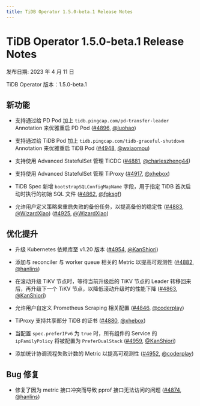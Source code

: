 ```yaml
---
title: TiDB Operator 1.5.0-beta.1 Release Notes
---
```


# TiDB Operator 1.5.0-beta.1 Release Notes

发布日期: 2023 年 4 月 11 日

TiDB Operator 版本：1.5.0-beta.1

## 新功能

- 支持通过给 PD Pod 加上 `tidb.pingcap.com/pd-transfer-leader` Annotation 来优雅重启 PD Pod ([#4896](https://github.com/pingcap/tidb-operator/pull/4896), [@luohao](https://github.com/luohao))

- 支持通过给 TiDB Pod 加上 `tidb.pingcap.com/tidb-graceful-shutdown` Annotation 来优雅重启 TiDB Pod ([#4948](https://github.com/pingcap/tidb-operator/pull/4948), [@wxiaomou](https://github.com/wxiaomou))

- 支持使用 Advanced StatefulSet 管理 TiCDC ([#4881](https://github.com/pingcap/tidb-operator/pull/4881), [@charleszheng44](https://github.com/charleszheng44))

- 支持使用 Advanced StatefulSet 管理 TiProxy ([#4917](https://github.com/pingcap/tidb-operator/pull/4917), [@xhebox](https://github.com/xhebox))

- TiDB Spec 新增 `bootstrapSQLConfigMapName` 字段，用于指定 TiDB 首次启动时执行的初始 SQL 文件 ([#4862](https://github.com/pingcap/tidb-operator/pull/4862), [@fgksgf](https://github.com/fgksgf))

- 允许用户定义策略来重启失败的备份任务，以提高备份的稳定性 ([#4883](https://github.com/pingcap/tidb-operator/pull/4883), [@WizardXiao](https://github.com/WizardXiao)) ([#4925](https://github.com/pingcap/tidb-operator/pull/4925), [@WizardXiao](https://github.com/WizardXiao))

## 优化提升

- 升级 Kubernetes 依赖库至 v1.20 版本 ([#4954](https://github.com/pingcap/tidb-operator/pull/4954), [@KanShiori](https://github.com/KanShiori))

- 添加与 reconciler 与 worker queue 相关的 Metric 以提高可观测性 ([#4882](https://github.com/pingcap/tidb-operator/pull/4882), [@hanlins](https://github.com/hanlins))

- 在滚动升级 TiKV 节点时，等待当前升级后的 TiKV 节点的 Leader 转移回来后，再升级下一个 TiKV 节点，以降低滚动升级时的性能下降 ([#4863](https://github.com/pingcap/tidb-operator/pull/4863), [@KanShiori](https://github.com/KanShiori))

- 允许用户自定义 Prometheus Scraping 相关配置 ([#4846](https://github.com/pingcap/tidb-operator/pull/4846), [@coderplay](https://github.com/coderplay))

- TiProxy 支持共享部分 TiDB 的证书 ([#4880](https://github.com/pingcap/tidb-operator/pull/4880), [@xhebox](https://github.com/xhebox))

- 当配置 `spec.preferIPv6` 为 `true` 时，所有组件的 Service 的 `ipFamilyPolicy` 将被配置为 `PreferDualStack` ([#4959](https://github.com/pingcap/tidb-operator/pull/4959), [@KanShiori](https://github.com/KanShiori))

- 添加统计协调流程失败计数的 Metric 以提高可观测性 ([#4952](https://github.com/pingcap/tidb-operator/pull/4952), [@coderplay](https://github.com/coderplay))

## Bug 修复

- 修复了因为 metric 接口冲突而导致 pprof 接口无法访问的问题 ([#4874](https://github.com/pingcap/tidb-operator/pull/4874), [@hanlins](https://github.com/hanlins))
